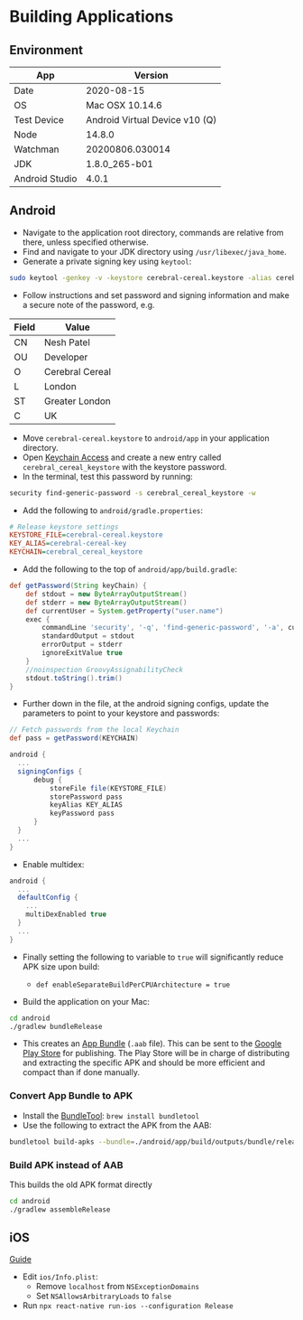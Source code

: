 # Building Applications

## Environment

| App            | Version                        |
| -------------- | ------------------------------ |
| Date           | 2020-08-15                     |
| OS             | Mac OSX 10.14.6                |
| Test Device    | Android Virtual Device v10 (Q) |
| Node           | 14.8.0                         |
| Watchman       | 20200806.030014                |
| JDK            | 1.8.0_265-b01                  |
| Android Studio | 4.0.1                          |

## Android

* Navigate to the application root directory, commands are relative from there, unless specified otherwise.
* Find and navigate to your JDK directory using `/usr/libexec/java_home`.
* Generate a private signing key using `keytool`:

```bash
sudo keytool -genkey -v -keystore cerebral-cereal.keystore -alias cerebral-cereal-key -keyalg RSA -keysize 2048 -validity 10000
```

* Follow instructions and set password and signing information and make a secure note of the password, e.g.

| Field | Value           |
| ----- | --------------- |
| CN    | Nesh Patel      |
| OU    | Developer       |
| O     | Cerebral Cereal |
| L     | London          |
| ST    | Greater London  |
| C     | UK              |

* Move `cerebral-cereal.keystore` to `android/app` in your application directory.
* Open [Keychain Access](https://support.apple.com/en-gb/guide/keychain-access/kyca1083/mac) and
  create a new entry called `cerebral_cereal_keystore` with the keystore password.
* In the terminal, test this password by running:

```bash
security find-generic-password -s cerebral_cereal_keystore -w
```

* Add the following to `android/gradle.properties`:

```ini
# Release keystore settings
KEYSTORE_FILE=cerebral-cereal.keystore
KEY_ALIAS=cerebral-cereal-key
KEYCHAIN=cerebral_cereal_keystore
```

* Add the following to the top of `android/app/build.gradle`:

```groovy
def getPassword(String keyChain) {
    def stdout = new ByteArrayOutputStream()
    def stderr = new ByteArrayOutputStream()
    def currentUser = System.getProperty("user.name")
    exec {
        commandLine 'security', '-q', 'find-generic-password', '-a', currentUser, '-s', keyChain, '-w'
        standardOutput = stdout
        errorOutput = stderr
        ignoreExitValue true
    }
    //noinspection GroovyAssignabilityCheck
    stdout.toString().trim()
}
```

* Further down in the file, at the android signing configs, update the parameters
  to point to your keystore and passwords:


```groovy
// Fetch passwords from the local Keychain
def pass = getPassword(KEYCHAIN)

android {
  ...
  signingConfigs {
      debug {
          storeFile file(KEYSTORE_FILE)
          storePassword pass
          keyAlias KEY_ALIAS
          keyPassword pass
      }
  }
  ...
}
```

* Enable multidex:

```groovy
android {
  ...
  defaultConfig {
    ...
    multiDexEnabled true
  }
  ...
}
```

* Finally setting the following to variable to `true` will significantly reduce APK size upon build:
  * `def enableSeparateBuildPerCPUArchitecture = true`

* Build the application on your Mac:

```bash
cd android
./gradlew bundleRelease
```

* This creates an [App Bundle](https://developer.android.com/guide/app-bundle) (`.aab` file).
  This can be sent to the [Google Play Store](https://play.google.com/store?hl=en) for publishing.
  The Play Store will be in charge of distributing and extracting the specific APK and should be
  more efficient and compact than if done manually.

### Convert App Bundle to APK

* Install the [BundleTool](https://github.com/google/bundletool): `brew install bundletool`
* Use the following to extract the APK from the AAB:

```bash
bundletool build-apks --bundle=./android/app/build/outputs/bundle/release/app-release.aab --output=./android/app/build/outputs/apk/release/app.apks
```

### Build APK instead of AAB

This builds the old APK format directly

```bash
cd android
./gradlew assembleRelease
```


## iOS

[Guide](https://reactnative.dev/docs/next/publishing-to-app-store)

* Edit `ios/Info.plist`:
  * Remove `localhost` from `NSExceptionDomains`
  * Set `NSAllowsArbitraryLoads` to `false`
* Run `npx react-native run-ios --configuration Release`